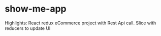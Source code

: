 ﻿# show-me-app

Highlights:
React redux eCommerce project with Rest Api call. 
Slice with reducers to update UI

